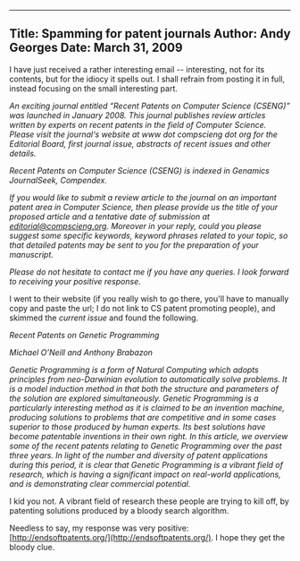 -----
Title:  Spamming for patent journals
Author: Andy Georges
Date: March 31, 2009
-----







I have just received a rather interesting email -- interesting, not for
its contents, but for the idiocy it spells out. I shall refrain from
posting it in full, instead focusing on the small interesting part.


*An exciting journal entitled “Recent Patents on Computer Science
(CSENG)” was launched in January 2008. This journal publishes review
articles written by experts on recent patents in the field of Computer
Science. Please visit the journal‘s website at www dot compscieng dot
org for the Editorial Board, first journal issue, abstracts of recent
issues and other details.*


*Recent Patents on Computer Science (CSENG) is indexed in Genamics
JournalSeek, Compendex.*


*If you would like to submit a review article to the journal on an
important patent area in Computer Science, then please provide us the
title of your proposed article and a tentative date of submission at
editorial@compscieng.org. Moreover in your reply, could you please
suggest some specific keywords, keyword phrases related to your topic,
so that detailed patents may be sent to you for the preparation of your
manuscript.*


*Please do not hesitate to contact me if you have any queries. I look
forward to receiving your positive response.*


I went to their website (if you really wish to go there, you'll have to
manually copy and paste the url; I do not link to CS patent promoting
people), and skimmed the *current issue* and found the following.


*Recent Patents on Genetic Programming*


*Michael O’Neill and Anthony Brabazon*


*Genetic Programming is a form of Natural Computing which adopts
principles from neo-Darwinian evolution to automatically solve problems.
It is a model induction method in that both the structure and parameters
of the solution are explored simultaneously. Genetic Programming is a
particularly interesting method as it is claimed to be an invention
machine, producing solutions to problems that are competitive and in
some cases superior to those produced by human experts. Its best
solutions have become patentable inventions in their own right. In this
article, we overview some of the recent patents relating to Genetic
Programming over the past three years. In light of the number and
diversity of patent applications during this period, it is clear that
Genetic Programming is a vibrant field of research, which is having a
significant impact on real-world applications, and is demonstrating
clear commercial potential.*


I kid you not. A vibrant field of research these people are trying to
kill off, by patenting solutions produced by a bloody search algorithm.


Needless to say, my response was very positive:
[http://endsoftpatents.org/](http://endsoftpatents.org/). I hope they
get the bloody clue.




